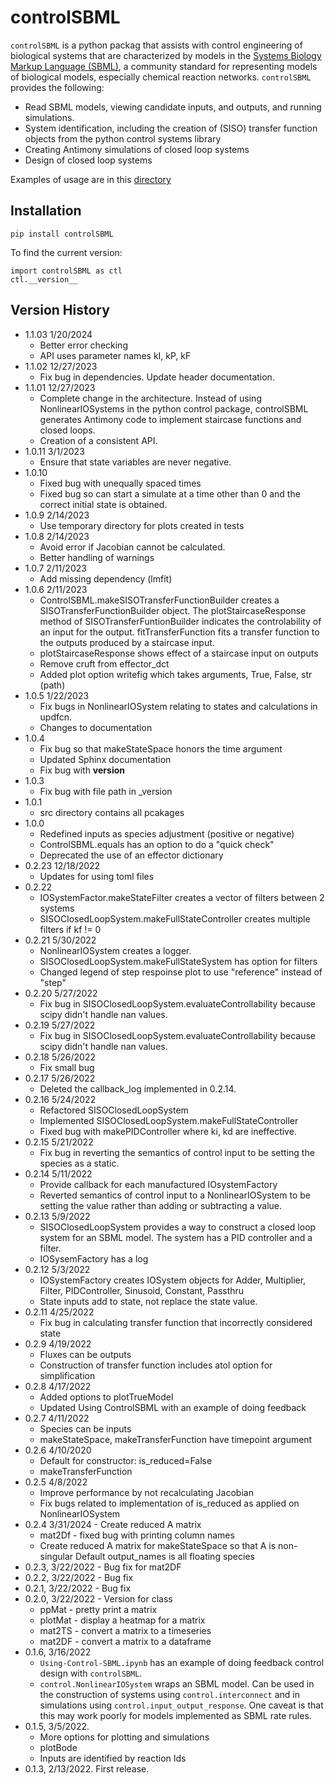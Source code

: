# controlSBML
``controlSBML`` is a python packag that assists with control engineering of biological systems that are characterized by models in
 the [Systems Biology Markup Language (SBML)](https://co.mbine.org/standards/sbml), a community standard for representing
models of biological models, especially chemical reaction networks.
``controlSBML`` provides the following:
  * Read SBML models, viewing candidate inputs, and outputs, and running simulations.
  * System identification, including the creation of (SISO) transfer function objects from the python control systems library
  * Creating Antimony simulations of closed loop systems
  * Design of closed loop systems

Examples of usage are in this [directory](https://github.com/ModelEngineering/controlSBML/tree/main/examples)

## Installation
``pip install controlSBML``

To find the current version:
```
import controlSBML as ctl
ctl.__version__
```

## Version History
* 1.1.03 1/20/2024
    * Better error checking
    * API uses parameter names kI, kP, kF
* 1.1.02 12/27/2023
    * Fix bug in dependencies. Update header documentation.
* 1.1.01 12/27/2023
    * Complete change in the architecture. Instead of using NonlinearIOSystems in the python control package, controlSBML generates Antimony code to implement staircase functions and closed loops.
    * Creation of a consistent API.
* 1.0.11 3/1/2023
    * Ensure that state variables are never negative.
* 1.0.10
    * Fixed bug with unequally spaced times
    * Fixed bug so can start a simulate at a time other than 0 and the correct initial state is obtained.
* 1.0.9 2/14/2023
    * Use temporary directory for plots created in tests
* 1.0.8 2/14/2023
    * Avoid error if Jacobian cannot be calculated.
    * Better handling of warnings
* 1.0.7 2/11/2023
    * Add missing dependency (lmfit)
* 1.0.6  2/11/2023
    * ControlSBML.makeSISOTransferFunctionBuilder creates a SISOTransferFunctionBuilder object. The plotStaircaseResponse method of SISOTransferFuntionBuilder indicates the controlability of an input for the output. fitTransferFunction fits a transfer function to the outputs produced by a staircase input.
    * plotStaircaseResponse shows effect of a staircase input on outputs
    * Remove cruft from effector_dct
    * Added plot option writefig which takes arguments, True, False, str (path)
* 1.0.5  1/22/2023
    * Fix bugs in NonlinearIOSystem relating to states and calculations in updfcn.
    * Changes to documentation
* 1.0.4
    * Fix bug so that makeStateSpace honors the time argument
    * Updated Sphinx documentation
    * Fix bug with __version__
* 1.0.3
    * Fix bug with file path in _version
* 1.0.1
    * src directory contains all pcakages
* 1.0.0
    * Redefined inputs as species adjustment (positive or negative)
    * ControlSBML.equals has an option to do a "quick check"
    * Deprecated the use of an effector dictionary
* 0.2.23 12/18/2022
    * Updates for using toml files
* 0.2.22
  * IOSystemFactor.makeStateFilter creates a vector of filters between 2 systems
  * SISOClosedLoopSystem.makeFullStateController creates multiple filters if kf != 0
* 0.2.21 5/30/2022
  * NonlinearIOSystem creates a logger.
  * SISOClosedLoopSystem.makeFullStateSystem has option for filters
  * Changed legend of step respoinse plot to use "reference" instead of "step"
* 0.2.20 5/27/2022
  * Fix bug in SISOClosedLoopSystem.evaluateControllability because scipy didn't
    handle nan values.
* 0.2.19 5/27/2022
  * Fix bug in SISOClosedLoopSystem.evaluateControllability because scipy didn't
    handle nan values.
* 0.2.18 5/26/2022
  * Fix small bug
* 0.2.17 5/26/2022
  * Deleted the callback_log implemented in 0.2.14.
* 0.2.16 5/24/2022
  * Refactored SISOClosedLoopSystem
  * Implemented SISOClosedLoopSystem.makeFullStateController
  * Fixed bug with makePIDController where ki, kd are ineffective.
* 0.2.15 5/21/2022
  * Fix bug in reverting the semantics of control input to be setting the species
    as a static.
* 0.2.14  5/11/2022
  * Provide callback for each manufactured IOsystemFactory
  * Reverted semantics of control input to a NonlinearIOSystem to be
setting the value rather than adding or subtracting a value.
* 0.2.13 5/9/2022
  * SISOClosedLoopSystem provides a way to construct a closed loop system
    for an SBML model. The system has a PID controller and a filter.
  * IOSysemFactory has a log
* 0.2.12 5/3/2022
  * IOSystemFactory creates IOSystem objects for Adder, Multiplier,
    Filter, PIDController, Sinusoid, Constant, Passthru
  * State inputs add to state, not replace the state value.
* 0.2.11 4/25/2022
  * Fix bug in calculating transfer function that incorrectly considered state
* 0.2.9 4/19/2022
  * Fluxes can be outputs
  * Construction of transfer function includes atol option for simplification
* 0.2.8 4/17/2022
  * Added options to plotTrueModel
  * Updated Using ControlSBML with an example of doing feedback 
* 0.2.7 4/11/2022
  * Species can be inputs
  * makeStateSpace, makeTransferFunction have timepoint argument
* 0.2.6 4/10/2020
  * Default for constructor: is_reduced=False
  * makeTransferFunction
* 0.2.5 4/8/2022
  * Improve performance by not recalculating Jacobian
  * Fix bugs related to implementation of is_reduced as applied on NonlinearIOSystem
* 0.2.4 3/31/2024 - Create reduced A matrix
  * mat2Df - fixed bug with printing column names
  * Create reduced A matrix for makeStateSpace so that A is non-singular
    Default output_names is all floating species
* 0.2.3, 3/22/2022 - Bug fix for mat2DF
* 0.2.2, 3/22/2022 - Bug fix
* 0.2.1, 3/22/2022 - Bug fix
* 0.2.0, 3/22/2022 - Version for class
  * ppMat - pretty print a matrix
  * plotMat - display a heatmap for a matrix
  * mat2TS - convert a matrix to a timeseries
  * mat2DF - convert a matrix to a dataframe
* 0.1.6, 3/16/2022
  * ``Using-Control-SBML.ipynb`` has an example of doing feedback control design
with ``controlSBML``.
  * ``control.NonlinearIOSystem`` wraps an SBML model. Can be used
    in the construction of systems using ``control.interconnect`` and in simulations using ``control.input_output_response``. One caveat is that this may work poorly for models implemented as SBML rate rules.
* 0.1.5, 3/5/2022.
  * More options for plotting and simulations
  * plotBode
  * Inputs are identified by reaction Ids
* 0.1.3, 2/13/2022. First release.
